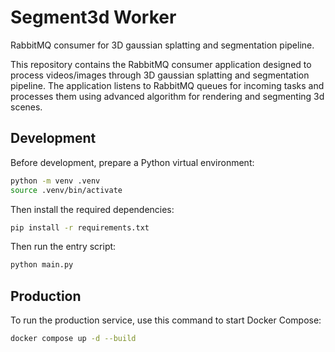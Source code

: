 # Segment3d Worker

RabbitMQ consumer for 3D gaussian splatting and segmentation pipeline.

This repository contains the RabbitMQ consumer application designed to process
videos/images through 3D gaussian splatting and segmentation pipeline. The
application listens to RabbitMQ queues for incoming tasks and processes them
using advanced algorithm for rendering and segmenting 3d scenes.

## Development

Before development, prepare a Python virtual environment:

```bash
python -m venv .venv
source .venv/bin/activate
```

Then install the required dependencies:

```bash
pip install -r requirements.txt
```

Then run the entry script:

```bash
python main.py
```

## Production

To run the production service, use this command to start Docker Compose:

```bash
docker compose up -d --build
```
